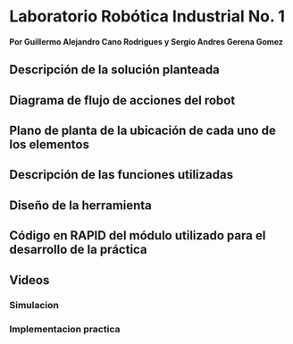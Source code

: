# Laboratorio Robótica Industrial No. 1
#### Por Guillermo Alejandro Cano Rodrigues y Sergio Andres Gerena Gomez

## Descripción de la solución planteada

## Diagrama de flujo de acciones del robot

## Plano de planta de la ubicación de cada uno de los elementos

## Descripción de las funciones utilizadas

## Diseño de la herramienta

## Código en RAPID del módulo utilizado para el desarrollo de la práctica

## Videos
### Simulacion
### Implementacion practica
